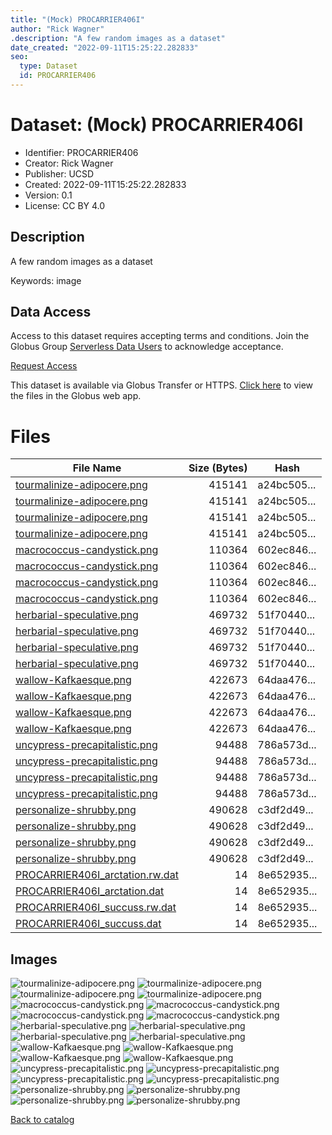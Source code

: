```yaml
---
title: "(Mock) PROCARRIER406I"
author: "Rick Wagner"
.description: "A few random images as a dataset"
date_created: "2022-09-11T15:25:22.282833"
seo:
  type: Dataset
  id: PROCARRIER406
---
```

# Dataset: (Mock) PROCARRIER406I
- Identifier: PROCARRIER406
- Creator: Rick Wagner
- Publisher: UCSD
- Created: 2022-09-11T15:25:22.282833
- Version: 0.1
- License: CC BY 4.0
## Description
A few random images as a dataset

Keywords: image
## Data Access
Access to this dataset requires accepting terms and conditions. Join the Globus Group [Serverless Data Users](260da91f-3496-11ed-b941-972795fc9504) to acknowledge acceptance.

[Request Access](https://app.globus.org/groups/260da91f-3496-11ed-b941-972795fc9504/join")

This dataset is available via Globus Transfer or HTTPS.
[Click here](https://app.globus.org/file-manager?origin_id=6528bad5-bc02-497d-8a4f-a38547d0e72a&origin_path=/serverless/PROCARRIER406/) to view the files in the Globus web app.
# Files
|                                                                   File Name                                                                    |Size (Bytes)|   Hash    |
|------------------------------------------------------------------------------------------------------------------------------------------------|-----------:|-----------|
|[tourmalinize-adipocere.png](https://g-b0978f.0ed28.75bc.data.globus.org/serverless/allusers/PROCARRIER406/tourmalinize-adipocere.png)          |      415141|a24bc505...|
|[tourmalinize-adipocere.png](https://g-b0978f.0ed28.75bc.data.globus.org/serverless/allusers/PROCARRIER406/tourmalinize-adipocere.png)          |      415141|a24bc505...|
|[tourmalinize-adipocere.png](https://g-b0978f.0ed28.75bc.data.globus.org/serverless/allusers/PROCARRIER406/tourmalinize-adipocere.png)          |      415141|a24bc505...|
|[tourmalinize-adipocere.png](https://g-b0978f.0ed28.75bc.data.globus.org/serverless/allusers/PROCARRIER406/tourmalinize-adipocere.png)          |      415141|a24bc505...|
|[macrococcus-candystick.png](https://g-b0978f.0ed28.75bc.data.globus.org/serverless/allusers/PROCARRIER406/macrococcus-candystick.png)          |      110364|602ec846...|
|[macrococcus-candystick.png](https://g-b0978f.0ed28.75bc.data.globus.org/serverless/allusers/PROCARRIER406/macrococcus-candystick.png)          |      110364|602ec846...|
|[macrococcus-candystick.png](https://g-b0978f.0ed28.75bc.data.globus.org/serverless/allusers/PROCARRIER406/macrococcus-candystick.png)          |      110364|602ec846...|
|[macrococcus-candystick.png](https://g-b0978f.0ed28.75bc.data.globus.org/serverless/allusers/PROCARRIER406/macrococcus-candystick.png)          |      110364|602ec846...|
|[herbarial-speculative.png](https://g-b0978f.0ed28.75bc.data.globus.org/serverless/allusers/PROCARRIER406/herbarial-speculative.png)            |      469732|51f70440...|
|[herbarial-speculative.png](https://g-b0978f.0ed28.75bc.data.globus.org/serverless/allusers/PROCARRIER406/herbarial-speculative.png)            |      469732|51f70440...|
|[herbarial-speculative.png](https://g-b0978f.0ed28.75bc.data.globus.org/serverless/allusers/PROCARRIER406/herbarial-speculative.png)            |      469732|51f70440...|
|[herbarial-speculative.png](https://g-b0978f.0ed28.75bc.data.globus.org/serverless/allusers/PROCARRIER406/herbarial-speculative.png)            |      469732|51f70440...|
|[wallow-Kafkaesque.png](https://g-b0978f.0ed28.75bc.data.globus.org/serverless/allusers/PROCARRIER406/wallow-Kafkaesque.png)                    |      422673|64daa476...|
|[wallow-Kafkaesque.png](https://g-b0978f.0ed28.75bc.data.globus.org/serverless/allusers/PROCARRIER406/wallow-Kafkaesque.png)                    |      422673|64daa476...|
|[wallow-Kafkaesque.png](https://g-b0978f.0ed28.75bc.data.globus.org/serverless/allusers/PROCARRIER406/wallow-Kafkaesque.png)                    |      422673|64daa476...|
|[wallow-Kafkaesque.png](https://g-b0978f.0ed28.75bc.data.globus.org/serverless/allusers/PROCARRIER406/wallow-Kafkaesque.png)                    |      422673|64daa476...|
|[uncypress-precapitalistic.png](https://g-b0978f.0ed28.75bc.data.globus.org/serverless/allusers/PROCARRIER406/uncypress-precapitalistic.png)    |       94488|786a573d...|
|[uncypress-precapitalistic.png](https://g-b0978f.0ed28.75bc.data.globus.org/serverless/allusers/PROCARRIER406/uncypress-precapitalistic.png)    |       94488|786a573d...|
|[uncypress-precapitalistic.png](https://g-b0978f.0ed28.75bc.data.globus.org/serverless/allusers/PROCARRIER406/uncypress-precapitalistic.png)    |       94488|786a573d...|
|[uncypress-precapitalistic.png](https://g-b0978f.0ed28.75bc.data.globus.org/serverless/allusers/PROCARRIER406/uncypress-precapitalistic.png)    |       94488|786a573d...|
|[personalize-shrubby.png](https://g-b0978f.0ed28.75bc.data.globus.org/serverless/allusers/PROCARRIER406/personalize-shrubby.png)                |      490628|c3df2d49...|
|[personalize-shrubby.png](https://g-b0978f.0ed28.75bc.data.globus.org/serverless/allusers/PROCARRIER406/personalize-shrubby.png)                |      490628|c3df2d49...|
|[personalize-shrubby.png](https://g-b0978f.0ed28.75bc.data.globus.org/serverless/allusers/PROCARRIER406/personalize-shrubby.png)                |      490628|c3df2d49...|
|[personalize-shrubby.png](https://g-b0978f.0ed28.75bc.data.globus.org/serverless/allusers/PROCARRIER406/personalize-shrubby.png)                |      490628|c3df2d49...|
|[PROCARRIER406I_arctation.rw.dat](https://g-b0978f.0ed28.75bc.data.globus.org/serverless/allusers/PROCARRIER406/PROCARRIER406I_arctation.rw.dat)|          14|8e652935...|
|[PROCARRIER406I_arctation.dat](https://g-b0978f.0ed28.75bc.data.globus.org/serverless/allusers/PROCARRIER406/PROCARRIER406I_arctation.dat)      |          14|8e652935...|
|[PROCARRIER406I_succuss.rw.dat](https://g-b0978f.0ed28.75bc.data.globus.org/serverless/allusers/PROCARRIER406/PROCARRIER406I_succuss.rw.dat)    |          14|8e652935...|
|[PROCARRIER406I_succuss.dat](https://g-b0978f.0ed28.75bc.data.globus.org/serverless/allusers/PROCARRIER406/PROCARRIER406I_succuss.dat)          |          14|8e652935...|
## Images
![tourmalinize-adipocere.png](https://g-b0978f.0ed28.75bc.data.globus.org/serverless/allusers/PROCARRIER406/tourmalinize-adipocere.png) ![tourmalinize-adipocere.png](https://g-b0978f.0ed28.75bc.data.globus.org/serverless/allusers/PROCARRIER406/tourmalinize-adipocere.png) ![tourmalinize-adipocere.png](https://g-b0978f.0ed28.75bc.data.globus.org/serverless/allusers/PROCARRIER406/tourmalinize-adipocere.png) ![tourmalinize-adipocere.png](https://g-b0978f.0ed28.75bc.data.globus.org/serverless/allusers/PROCARRIER406/tourmalinize-adipocere.png) ![macrococcus-candystick.png](https://g-b0978f.0ed28.75bc.data.globus.org/serverless/allusers/PROCARRIER406/macrococcus-candystick.png) ![macrococcus-candystick.png](https://g-b0978f.0ed28.75bc.data.globus.org/serverless/allusers/PROCARRIER406/macrococcus-candystick.png) ![macrococcus-candystick.png](https://g-b0978f.0ed28.75bc.data.globus.org/serverless/allusers/PROCARRIER406/macrococcus-candystick.png) ![macrococcus-candystick.png](https://g-b0978f.0ed28.75bc.data.globus.org/serverless/allusers/PROCARRIER406/macrococcus-candystick.png) ![herbarial-speculative.png](https://g-b0978f.0ed28.75bc.data.globus.org/serverless/allusers/PROCARRIER406/herbarial-speculative.png) ![herbarial-speculative.png](https://g-b0978f.0ed28.75bc.data.globus.org/serverless/allusers/PROCARRIER406/herbarial-speculative.png) ![herbarial-speculative.png](https://g-b0978f.0ed28.75bc.data.globus.org/serverless/allusers/PROCARRIER406/herbarial-speculative.png) ![herbarial-speculative.png](https://g-b0978f.0ed28.75bc.data.globus.org/serverless/allusers/PROCARRIER406/herbarial-speculative.png) ![wallow-Kafkaesque.png](https://g-b0978f.0ed28.75bc.data.globus.org/serverless/allusers/PROCARRIER406/wallow-Kafkaesque.png) ![wallow-Kafkaesque.png](https://g-b0978f.0ed28.75bc.data.globus.org/serverless/allusers/PROCARRIER406/wallow-Kafkaesque.png) ![wallow-Kafkaesque.png](https://g-b0978f.0ed28.75bc.data.globus.org/serverless/allusers/PROCARRIER406/wallow-Kafkaesque.png) ![wallow-Kafkaesque.png](https://g-b0978f.0ed28.75bc.data.globus.org/serverless/allusers/PROCARRIER406/wallow-Kafkaesque.png) ![uncypress-precapitalistic.png](https://g-b0978f.0ed28.75bc.data.globus.org/serverless/allusers/PROCARRIER406/uncypress-precapitalistic.png) ![uncypress-precapitalistic.png](https://g-b0978f.0ed28.75bc.data.globus.org/serverless/allusers/PROCARRIER406/uncypress-precapitalistic.png) ![uncypress-precapitalistic.png](https://g-b0978f.0ed28.75bc.data.globus.org/serverless/allusers/PROCARRIER406/uncypress-precapitalistic.png) ![uncypress-precapitalistic.png](https://g-b0978f.0ed28.75bc.data.globus.org/serverless/allusers/PROCARRIER406/uncypress-precapitalistic.png) ![personalize-shrubby.png](https://g-b0978f.0ed28.75bc.data.globus.org/serverless/allusers/PROCARRIER406/personalize-shrubby.png) ![personalize-shrubby.png](https://g-b0978f.0ed28.75bc.data.globus.org/serverless/allusers/PROCARRIER406/personalize-shrubby.png) ![personalize-shrubby.png](https://g-b0978f.0ed28.75bc.data.globus.org/serverless/allusers/PROCARRIER406/personalize-shrubby.png) ![personalize-shrubby.png](https://g-b0978f.0ed28.75bc.data.globus.org/serverless/allusers/PROCARRIER406/personalize-shrubby.png) 

[Back to catalog](../)

